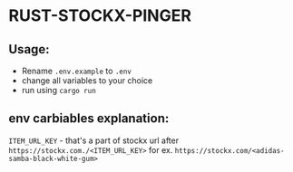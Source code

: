 # RUST-STOCKX-PINGER

## Usage:
- Rename `.env.example` to `.env`
- change all variables to your choice
- run using `cargo run`

## env carbiables explanation:
`ITEM_URL_KEY` - that's a part of stockx url after `https://stockx.com./<ITEM_URL_KEY>`
for ex. ```https://stockx.com/<adidas-samba-black-white-gum>```


